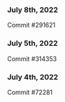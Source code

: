 ### July 8th, 2022

Commit #291621

### July 5th, 2022

Commit #314353


### July 4th, 2022

Commit #72281
